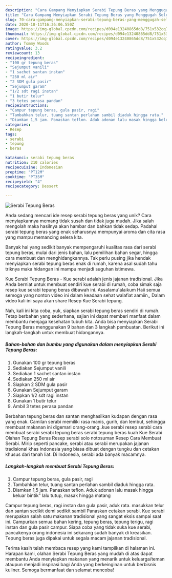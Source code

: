 ```yaml
---
description: "Cara Gampang Menyiapkan Serabi Tepung Beras yang Menggugah Selera"
title: "Cara Gampang Menyiapkan Serabi Tepung Beras yang Menggugah Selera"
slug: 70-cara-gampang-menyiapkan-serabi-tepung-beras-yang-menggugah-selera
date: 2020-10-11T16:36:06.550Z
image: https://img-global.cpcdn.com/recipes/d094e13240865dd8/751x532cq70/serabi-tepung-beras-foto-resep-utama.jpg
thumbnail: https://img-global.cpcdn.com/recipes/d094e13240865dd8/751x532cq70/serabi-tepung-beras-foto-resep-utama.jpg
cover: https://img-global.cpcdn.com/recipes/d094e13240865dd8/751x532cq70/serabi-tepung-beras-foto-resep-utama.jpg
author: Tommy Woods
ratingvalue: 3.2
reviewcount: 13
recipeingredient:
- "100 gr tepung beras"
- "Sejumput vanili"
- "1 sachet santan instan"
- "250 ml air"
- "2 SDM gula pasir"
- "Sejumput garam"
- "1/2 sdt ragi instan"
- "1 butir telur"
- "3 tetes perasa pandan"
recipeinstructions:
- "Campur tepung beras, gula pasir, ragi"
- "Tambahkan telur, tuang santan perlahan sambil diaduk hingga rata."
- "Diamkan 1,5 jam. Panaskan teflon. Aduk adonan lalu masak hingga keluar bintik&#34; lalu tutup, masak hingga matang"
categories:
- Resep
tags:
- serabi
- tepung
- beras

katakunci: serabi tepung beras 
nutrition: 210 calories
recipecuisine: Indonesian
preptime: "PT12M"
cooktime: "PT35M"
recipeyield: "4"
recipecategory: Dessert

---
```



![Serabi Tepung Beras](https://img-global.cpcdn.com/recipes/d094e13240865dd8/751x532cq70/serabi-tepung-beras-foto-resep-utama.jpg)

Anda sedang mencari ide resep serabi tepung beras yang unik? Cara menyiapkannya memang tidak susah dan tidak juga mudah. Jika salah mengolah maka hasilnya akan hambar dan bahkan tidak sedap. Padahal serabi tepung beras yang enak seharusnya mempunyai aroma dan cita rasa yang mampu memancing selera kita.

Banyak hal yang sedikit banyak mempengaruhi kualitas rasa dari serabi tepung beras, mulai dari jenis bahan, lalu pemilihan bahan segar, hingga cara membuat dan menghidangkannya. Tak perlu pusing jika hendak menyiapkan serabi tepung beras enak di rumah, karena asal sudah tahu triknya maka hidangan ini mampu menjadi suguhan istimewa.

Kue Serabi Tepung Beras - Kue serabi adalah jenis jajanan tradisional. Jika Anda berniat untuk membuat sendiri kue serabi di rumah, coba simak saja resep kue serabi tepung beras dibawah ini. Assalamu&#39;alaikum Haii semua semoga yang nonton video ini dalam keadaan sehat walafiat aamiin,, Dalam video kali ini saya akan share Resep Kue Serabi tepung.


Nah, kali ini kita coba, yuk, siapkan serabi tepung beras sendiri di rumah. Tetap berbahan yang sederhana, sajian ini dapat memberi manfaat dalam membantu menjaga kesehatan tubuh kita. Anda bisa menyiapkan Serabi Tepung Beras menggunakan 9 bahan dan 3 langkah pembuatan. Berikut ini langkah-langkah untuk membuat hidangannya.

<!--inarticleads1-->

##### Bahan-bahan dan bumbu yang digunakan dalam menyiapkan Serabi Tepung Beras:

1. Gunakan 100 gr tepung beras
1. Sediakan Sejumput vanili
1. Sediakan 1 sachet santan instan
1. Sediakan 250 ml air
1. Siapkan 2 SDM gula pasir
1. Gunakan Sejumput garam
1. Siapkan 1/2 sdt ragi instan
1. Gunakan 1 butir telur
1. Ambil 3 tetes perasa pandan


Berbahan tepung beras dan santan menghasilkan kudapan dengan rasa yang enak. Camilan serabi memiliki rasa manis, gurih, dan lembut, sehingga membuat makanan ini digemari orang-orang..kue serabi resep serabi cara membuat serabi serabi tepung beras serabi tepung beras kuah Kue Serabi Olahan Tepung Beras Resep serabi solo notosuman Resep Cara Membuat Serabi. Mirip seperti pancake, serabi atau serabi merupakan jajanan tradisional khas Indonesia yang biasa dibuat dengan tungku dan cetakan khusus dari tanah liat. Di Indonesia, serabi ada banyak macamnya. 

<!--inarticleads2-->

##### Langkah-langkah membuat Serabi Tepung Beras:

1. Campur tepung beras, gula pasir, ragi
1. Tambahkan telur, tuang santan perlahan sambil diaduk hingga rata.
1. Diamkan 1,5 jam. Panaskan teflon. Aduk adonan lalu masak hingga keluar bintik&#34; lalu tutup, masak hingga matang


Campur tepung beras, ragi instan dan gula pasir, aduk rata. masukkan telur dan santan sedikit demi sedikit sambil Panaskan cetakan serabi. Kue serabi merupakan salah satu makanan tradisional yang sangat eksis sampai saat ini. Campurkan semua bahan kering, tepung beras, tepung terigu, ragi instan dan gula pasir campur. Siapa coba yang tidak suka kue serabi, pancakenya orang indonesia ini sekarang sudah banyak di kreasikan. Tepung beras juga dipakai untuk segala macam jajanan tradisional. 

Terima kasih telah membaca resep yang kami tampilkan di halaman ini. Harapan kami, olahan Serabi Tepung Beras yang mudah di atas dapat membantu Anda menyiapkan makanan yang menarik untuk keluarga/teman ataupun menjadi inspirasi bagi Anda yang berkeinginan untuk berbisnis kuliner. Semoga bermanfaat dan selamat mencoba!
